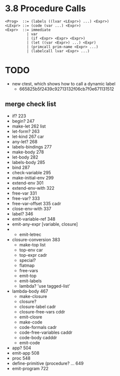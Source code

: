 

# 3.8 Procedure Calls

```
<Prog>  ::= (labels ((lvar <LExpr>) ...) <Expr>)
<LExpr> ::= (code (var ...) <Expr>)
<Expr>  ::= immediate
          | var
          | (if <Expr> <Expr> <Expr>)
          | (let ((var <Expr>) ...) <Expr)
          | (primcall prim-name <Expr> ...)
          | (labelcall lvar <Expr> ...)
```


# TODO


* new ctest, which shows how to call a dynamic label
  * 665825b5f2439c92713132f06cb7f0e671131512


## merge check list


* if? 223
* begin? 247
* make-let 262 list
* let-form? 263
* let-kind 267 car
* any-let? 268
* labels-bindings 277
* make-body 278
* let-body 282
* labels-body 285
* bind 287
* check-variable 295
* make-initial-env 299
* extend-env 301
* extend-env-with 322
* free-var 331
* free-var? 333
* free-var-offset 335 cadr
* close-env-with 337
* label? 346
* emit-variable-ref 348
* emit-any-expr [variable, closure]
* - emit-letrec
* closure-conversion 383
	* make-top list
	* top-env car
	* top-expr cadr
	* special?
	* flatmap
	* free-vars
	* emit-top
	* emit-labels
	* lambda? 'use tagged-list'
* lambda-body 467
	* make-closure
	* closure?
	* closure-label cadr
	* closure-free-vars cddr
	* emit-closre
	* make-code
	* code-formals cadr
	* code-free-variables caddr
	* code-body cadddr
	* emit-code
* app? 504
* emit-app 508
* proc 548
* define-primitive (procedure? ... 649
* emit-program 722


